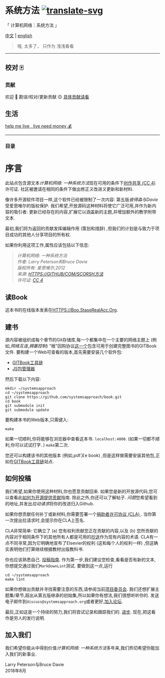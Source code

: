 # 系统方法 [![translate-svg]][translate-list]

[translate-svg]: http://llever.com/translate.svg
[translate-list]: https://github.com/chinanf-boy/chinese-translate-list

「 计算机网络：系统方法 」

[中文](./readme.md) | [english](https://github.com/SystemsApproach/book)

> 哦, 太多了， 只作为 浅浅看看

---

## 校对 🀄️

<!-- doc-templite START generated -->
<!-- repo = 'SystemsApproach/book  -->
<!-- commit = '48d05209ac2b99da2b941e70a50ae4478909c9ec' -->
<!-- time = '2018 8.24' -->

<!-- doc-templite END generated -->

### 贡献

欢迎 👏 勘误/校对/更新贡献 😊 [具体贡献请看](https://github.com/chinanf-boy/chinese-translate-list#贡献)

## 生活

[help me live , live need money 💰](https://github.com/chinanf-boy/live-need-money)

---

### 目录

<!-- START doctoc -->
<!-- END doctoc -->


# 序言

此站点包含源文本*计算机网络: 一种系统方法*现在可用的条件下[创作共享 (CC 4) ](https://creativecommons.org/licenses/by/4.0)许可证. 社区被邀请在相同的条件下做出修正ㄡ改进ㄡ更新和新材料. 

像许多开源软件项目一样,这个软件已经被限制了一次内容: 第五版*彼得森与Davie*受爱思唯尔的版权保护. 我们希望,开放源码这种材料将使它广泛可用,并作为新内容的吸引者: 更新已经存在的内容,扩展它以涵盖新的主题,并增加额外的教学附带文本. 

最初,我们将为返回的贡献发挥编辑作用 (策划和措辞) ,但我们的计划是与致力于项目成功的其他人分享项目的所有权. 

如果你利用这项工作,属性应该包括以下信息: 

> *计算机网络: 一种系统方法\
> 作者: Larry Peterson和Bruce Davie\
> 版权所有: 爱思唯尔,2012\
> 来源: [HTTPS://GITHUB/COM/SCORSH方法](https://github.com/SystemsApproach)\
> 许可证: [CC 4](https://creativecommons.org/licenses/by/4.0)*

## 读Book

这本书的在线版本发表在[HTTPS://Boo.StaseRealAcc.Org](https://book.systemsapproach.org).

## 建书

源内容被组织成每个章节的Git存储库,每一个都集中在一个主要的网络主题上 (例如,*网络互连*,*拥塞控制*) "根"回购协议[这一个](https://github.com/SystemsApproach/book)包含可用于创建完整图书的GITBook文件. 要构建一个Web可查看的版本,首先需要安装几个软件包: 

-   [GITBook工具链](https://toolchain.gitbook.com/setup.html)
-   [JS包管理器](https://www.npmjs.com/get-npm)

然后下载以下内容: 

```shell
mkdir ~/systemsapproach
cd ~/systemsapproach
git clone https://github.com/systemsapproach/book.git
cd book
git submodule init
git submodule update
```

要构建本书的Web版本,只需键入: 

```shell
make
```

如果一切顺利,你将能够在浏览器中查看这本书. `localhost:4000`.  (如果一切都不顺利,你可以试试打字. ) `make`第二次. 

您还可以构建该书的其他版本 (例如,pdfㄡe book) ,但是这样做需要安装其他包,正如在[GITBook工具链](https://toolchain.gitbook.com/ebook.html)站点. 

## 如何投稿

我们希望,如果你使用这种材料,你也愿意贡献回来. 如果您是新的开放源代码,您可以查看此[如何为开源提供贡献](https://opensource.guide/how-to-contribute/)指南. 除此之外,你还可以了解帖子. *问题*您希望看到的地址,并发出*拉动请求*将你的改进归入Github. 

如果你想贡献任何补丁或新材料,你需要签署一个[捐助者许可协议 (CLA) ](https://github.com/SystemsApproach/book/blob/master/CLA.md). 当你第一次提出拉请求时,会提示你在CLA上签名. 

CLA非常简单: 它确立了 (a) 您有权利贡献您正在贡献的内容,以及 (b) 您所贡献的内容对于相同条件下的其他所有人都是可用的[抄送](https://creativecommons.org/licenses/by/4.0)作为现有内容的术语. CLA有一点不同寻常,因为它明确地宣布了Elsevier的权利 (这和每个人的权利一样) ,但这确实表明他们打算继续根据教材出版教科书. 

你也应该熟悉自己. [投稿指南](https://github.com/SystemsApproach/book/blob/master/CONTRIBUTING.md). 作为第一步,我们建议您检查,看看是否有新的文本,你想提交通过我们`MarkDownLint`测试. 要做到这一点,运行

```shell
cd ~/systemsapproach
make lint
```

如果你想做出贡献并寻找需要注意的东西,请参阅当前[项目委员会](https://github.com/orgs/SystemsApproach/projects/). 我们还想扩展主题集/章节,超出从第五版继承的初始集,所以如果你有想法,我们很想听听你的. 发送电子邮件到`discuss@systemsapproach.org`或者更好,[加入论坛](https://groups.google.com/a/systemsapproach.org/forum/#!forum/discuss).

最后,正如这是一个持续的努力,我们将尝试记录和跟踪我们的. [进步](https://github.com/SystemsApproach/book/blob/master/status.md). 现在,把这看作是穷人的发行说明. 

## 加入我们

我们希望你能从中得到价值*计算机网络: 一种系统方法*多年来,我们热切希望你能加入我们的新事业. 

Larry Peterson与Bruce Davie\
2018年8月
